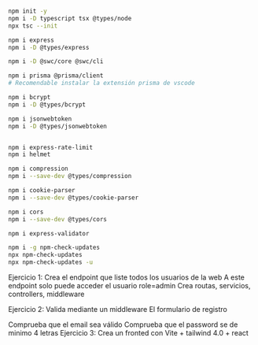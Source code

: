 ```bash

npm init -y
npm i -D typescript tsx @types/node
npx tsc --init

npm i express
npm i -D @types/express

npm i -D @swc/core @swc/cli 

npm i prisma @prisma/client 
# Recomendable instalar la extensión prisma de vscode

npm i bcrypt
npm i -D @types/bcrypt

npm i jsonwebtoken
npm i -D @types/jsonwebtoken


npm i express-rate-limit
npm i helmet

npm i compression
npm i --save-dev @types/compression

npm i cookie-parser
npm i --save-dev @types/cookie-parser

npm i cors
npm i --save-dev @types/cors

npm i express-validator

npm i -g npm-check-updates
npx npm-check-updates
npx npm-check-updates -u
```

Ejercicio 1: Crea el endpoint que liste todos los usuarios de la web A este endpoint solo puede acceder el usuario role=admin Crea routas, servicios, controllers, middleware

Ejercicio 2: Valida mediante un middleware El formulario de registro

Comprueba que el email sea válido
Comprueba que el password se de minimo 4 letras
Ejercicio 3: Crea un fronted con Vite + tailwind 4.0 + react